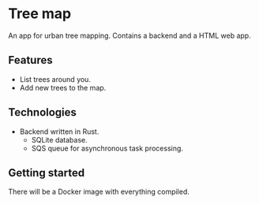 # Tree map

An app for urban tree mapping.  Contains a backend and a HTML web app.


## Features

- List trees around you.
- Add new trees to the map.


## Technologies

- Backend written in Rust.
  - SQLite database.
  - SQS queue for asynchronous task processing.


## Getting started

There will be a Docker image with everything compiled.
